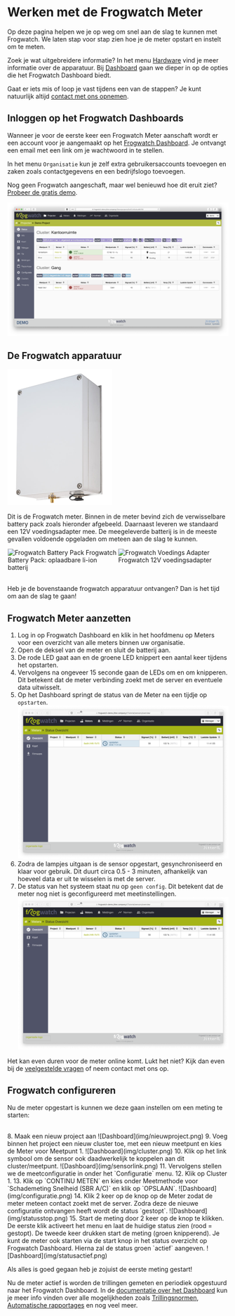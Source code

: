 
# Werken met de Frogwatch Meter

Op deze pagina helpen we je op weg om snel aan de slag te kunnen met Frogwatch. We laten stap voor stap zien hoe je de meter opstart en instelt om te meten.

Zoek je wat uitgebreidere informatie? In het menu [Hardware](../hardware/) vind je meer informatie over de apparatuur. Bij [Dashboard](../dashboard/) gaan we dieper in op de opties die het Frogwatch Dashboard biedt.

 Gaat er iets mis of loop je vast tijdens een van de stappen? Je kunt natuurlijk altijd [contact met ons opnemen](https://www.frog.watch/contact/).

## Inloggen op het Frogwatch Dashboards

Wanneer je voor de eerste keer een Frogwatch Meter aanschaft wordt er een account voor je aangemaakt op het [Frogwatch Dashboard](#todo). Je ontvangt een email met een link om je wachtwoord in te stellen.

In het menu `Organisatie` kun je zelf extra gebruikersaccounts toevoegen en zaken zoals contactgegevens en een bedrijfslogo toevoegen.

Nog geen Frogwatch aangeschaft, maar wel benieuwd hoe dit eruit ziet? [Probeer de gratis demo](https://www.frog.watch/demo/).

![Dashboard](img/dashboard1.png)



## De Frogwatch apparatuur
![Frogwatch Meter](img/frogwatch-meter-small.png)

Dit is de Frogwatch meter. Binnen in de meter bevind zich de verwisselbare battery pack zoals hieronder afgebeeld. Daarnaast leveren we standaard een 12V voedingsadapter mee. De meegeleverde batterij is in de meeste gevallen voldoende opgeladen om meteen aan de slag te kunnen.


<div style="display: flex; flex-flow: row wrap; justify-content: space-around">

<div style="flex: 0 1 250px">
<img src="../img/batterypack1-small.png" alt="Frogwatch Battery Pack" title="Frogwatch Battery Pack"/>
Frogwatch Battery Pack: oplaadbare li-ion batterij
</div>
<div style="flex: 0 1 250px">
<img src="../img/voedingsadapter2.png" alt="Frogwatch Voedings Adapter" title="Frogwatch Voedings Adapter"/>
Frogwatch 12V voedingsadapter
</div>
</div>
<br>

Heb je de bovenstaande frogwatch apparatuur ontvangen? Dan is het tijd om aan de slag te gaan!


## Frogwatch Meter aanzetten

1. Log in op Frogwatch Dashboard en klik in het hoofdmenu op Meters voor een overzicht van alle meters binnen uw organisatie.
2. Open de deksel van de meter en sluit de batterij aan.
3. De rode LED gaat aan en de groene LED knippert een aantal keer tijdens het opstarten.
4. Vervolgens na ongeveer 15 seconde gaan de LEDs om en om knipperen. Dit betekent dat de meter verbinding zoekt met de server en eventuele data uitwisselt.
5. Op het Dashboard springt de status van de Meter na een tijdje op `opstarten`.
    ![Dashboard](img/opstarten.png)
6. Zodra de lampjes uitgaan is de sensor opgestart, gesynchroniseerd en klaar voor gebruik. Dit duurt circa 0.5 - 3 minuten, afhankelijk van hoeveel data er uit te wisselen is met de server.
7. De status van het systeem staat nu op `geen config`. Dit betekent dat de meter nog niet is geconfigureerd met meetinstellingen.
    ![Dashboard](img/opstarten.png)

Het kan even duren voor de meter online komt. Lukt het niet? Kijk dan even bij de [veelgestelde vragen](faq/#ik-heb-een-meter-geplaatst-waarom-komt-deze-niet-online-in-het-dashboard) of neem contact met ons op.


## Frogwatch configureren
Nu de meter opgestart is kunnen we deze gaan instellen om een meting te starten:

 <br>
8. Maak een nieuw project aan
    ![Dashboard](img/nieuwproject.png)
9. Voeg binnen het project een nieuw cluster toe, met een nieuw meetpunt en kies de Meter voor Meetpunt 1.
    ![Dashboard](img/cluster.png)
10. Klik op het link symbool om de sensor ook daadwerkelijk te koppelen aan dit cluster/meetpunt.
    ![Dashboard](img/sensorlink.png)
11. Vervolgens stellen we de meetconfiguratie in onder het `Configuratie` menu.
12. Klik op Cluster 1.
13. Klik op `CONTINU METEN` en kies onder Meetmethode voor `Schademeting Snelheid (SBR A/C)` en klik op `OPSLAAN`.
    ![Dashboard](img/configuratie.png)
14. Klik 2 keer op de knop op de Meter zodat de meter meteen contact zoekt met de server. Zodra deze de nieuwe configuratie ontvangen heeft wordt de status `gestopt`.
    ![Dashboard](img/statusstop.png)
15. Start de meting door 2 keer op de knop te klikken. De eerste klik activeert het menu en laat de huidige status zien (rood = gestopt). De tweede keer drukken start de meting (groen knipperend). Je kunt de meter ook starten via de start knop in het status overzicht op Frogwatch Dashboard. Hierna zal de status groen `actief` aangeven.
    ![Dashboard](img/statusactief.png)

Als alles is goed gegaan heb je zojuist de eerste meting gestart!

Nu de meter actief is worden de trillingen gemeten en periodiek opgestuurd naar het Frogwatch Dashboard. In de [documentatie over het Dashboard](../dashboard) kun je meer info vinden over alle mogelijkheden zoals [Trillingsnormen](../dashboard/#trillingsnormen), [Automatische rapportages](../dashboard/#rapportage) en nog veel meer.
